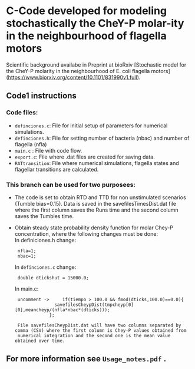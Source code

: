 # C-Code developed for modeling stochastically the CheY-P molar-ity in the neighbourhood of flagella motors
Scientific background availabe in Preprint at bioRxiv [Stochastic model for the CheY-P molarity in the neighbourhood of E. coli flagella motors] (https://www.biorxiv.org/content/10.1101/831990v1.full).

## Code1 instructions

### Code files:

- `definciones.c`: File for initial setup of parameters for numerical simulations.
- `definciones.h`: File for setting number of bacteria (nbac) and number of flagella (nfla)
- `main.c` : File with code flow.
- `export.c`: File where .dat files are created for saving data.
- `RATtransition`: File where numerical simulations, flagella states and flagellar transitions are calculated.

### This branch can be used for two purposees:

- 	The code is set to obtain RTD and TTD for non unstimulated scenarios (Tumble bias=0.15). Data is saved in the savefilesTimesDist.dat file where the first column 
	saves the Runs time and the second column saves the Tumbles time.

-  Obtain steady state probability density function for molar Chey-P concentration, where the following changes must be done: \
	In definiciones.h change:  

		nfla=1; 
		nbac=1; 

	In `definciones.c` change: 

		double dtickshut = 15000.0; 

	In main.c: 

		uncomment ->     if(tiempo > 100.0 && fmod(dticks,100.0)==0.0){ 
		      		  savefilesCheypDist(tmpcheyp[0][0],meancheyp/(nfla*nbac*(dticks))); 
		    		}; 

		File savefilesCheypDist.dat will have two columns separated by comma (CSV) where the first column is Chey-P values obtained from 
		numerical integration and the second one is the mean value obtained over time.
    

## For more information see `Usage_notes.pdf` .
